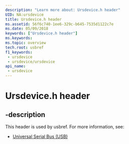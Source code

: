 ```yaml
---
description: "Learn more about: Ursdevice.h header"
UID: NA:ursdevice
title: Ursdevice.h header
ms.assetid: 56f6c740-1ee6-329c-b645-7535d1122c7e
ms.date: 05/09/2018
keywords: ["Ursdevice.h header"]
ms.keywords: 
ms.topic: overview
tech.root: usbref
f1_keywords:
 - ursdevice
 - ursdevice/ursdevice
api_name:
 - ursdevice
---
```


# Ursdevice.h header


## -description

This header is used by usbref. For more information, see:

- [Universal Serial Bus (USB)](../_usbref/index.md)

